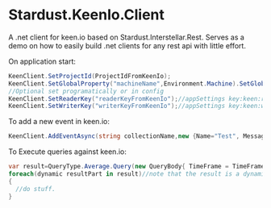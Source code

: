 # Stardust.KeenIo.Client
A .net client for keen.io based on Stardust.Interstellar.Rest. Serves as a demo on how to easily build .net clients for any rest api with little effort.

On application start:
```CS
KeenClient.SetProjectId(ProjectIdFromKeenIo);
KeenClient.SetGlobalProperty("machineName",Environment.Machine).SetGlobalProperty("userName",Environment.UserName);
//Optional set programatically or in config
KeenClient.SetReaderKey("readerKeyFromKeenIo");//appSettings key:keen:readerKey
KeenClient.SetWriterKey("writerKeyFromKeenIo");//appSettings key:keen:writerKey
```

To add a new event in keen.io:
```CS
KeenClient.AddEventAsync(string collectionName,new {Name="Test", Message="This is a test message"});//note that its not awaited. this acts as a fire and forget type non blocking call to keen.io
```

To Execute queries against keen.io:

```CS
var result=QueryType.Average.Query(new QueryBody{ TimeFrame = TimeFrame.ThisWeek, Timezone = Timezone.EuropeStockholm, EventCollection = "collection2" ,GroupBy = "Name2" ,TargetProperty="TimeStamp2"}});
foreach(dynamic resultPart in result)//note that the result is a dynamic, you need to poke at it to find the data structure
{
  //do stuff.
}
```

